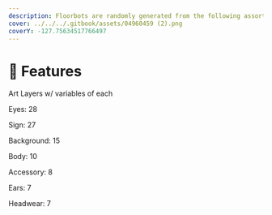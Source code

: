 ```yaml
---
description: Floorbots are randomly generated from the following assortments
cover: ../../../.gitbook/assets/04960459 (2).png
coverY: -127.75634517766497
---
```


# 🧬 Features

Art Layers w/ variables of each

Eyes: 28&#x20;

Sign: 27

Background: 15

Body: 10

Accessory: 8

Ears: 7

Headwear: 7
